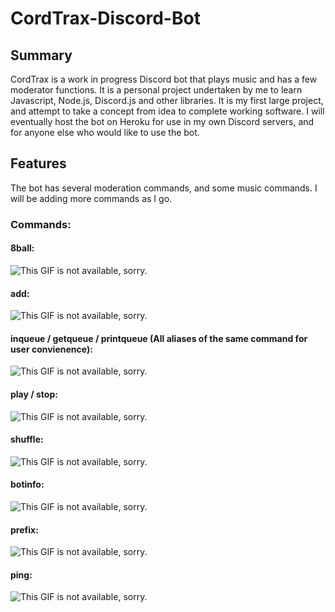 # CordTrax-Discord-Bot

## Summary  
CordTrax is a work in progress Discord bot that plays music and has a few moderator functions. It is a personal project undertaken by me to learn Javascript, Node.js, Discord.js and other libraries. It is my first large project, and attempt to take a concept from idea to complete working software. I will eventually host the bot on Heroku for use in my own Discord servers, and for anyone else who would like to use the bot. 

## Features  
The bot has several moderation commands, and some music commands. I will be adding more commands as I go. 

### Commands:  
#### 8ball:  
![This GIF is not available, sorry.](https://i.imgur.com/ZjHlfV0.gif)

#### add:  
![This GIF is not available, sorry.](https://i.imgur.com/7tFKMz4.gif)

#### inqueue / getqueue / printqueue (All aliases of the same command for user convienence):  
![This GIF is not available, sorry.](https://i.imgur.com/zIM45u9.gif)

#### play / stop:  
![This GIF is not available, sorry.](https://i.imgur.com/EU47LbB.gif)

#### shuffle:  
![This GIF is not available, sorry.](https://i.imgur.com/RgFTLqd.gif)

#### botinfo:  
![This GIF is not available, sorry.](https://i.imgur.com/0O0idZE.gif)

#### prefix:  
![This GIF is not available, sorry.](https://i.imgur.com/fIacXUi.gif)

#### ping:  
![This GIF is not available, sorry.](https://i.imgur.com/bGWhQux.gif)

